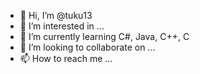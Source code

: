- 👋 Hi, I’m @tuku13
- 👀 I’m interested in ...
- 🌱 I’m currently learning C#, Java, C++, C
- 💞️ I’m looking to collaborate on ...
- 📫 How to reach me ...

<!---
tuku13/tuku13 is a ✨ special ✨ repository because its `README.md` (this file) appears on your GitHub profile.
You can click the Preview link to take a look at your changes.
--->
